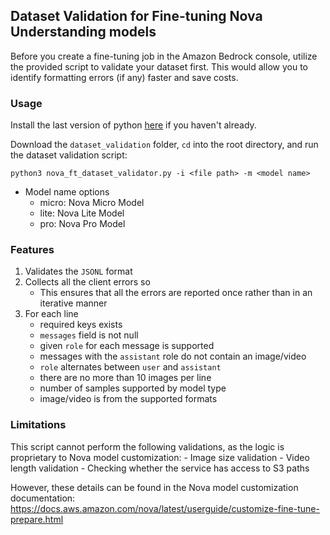 ## Dataset Validation for Fine-tuning Nova Understanding models
Before you create a fine-tuning job in the Amazon Bedrock console, utilize the provided script to validate your dataset first. This would allow you to identify formatting errors (if any) faster and save costs.

### Usage

Install the last version of python [here](https://www.python.org/downloads/) if you haven't already.

Download the `dataset_validation` folder, `cd` into the root directory, and run the dataset validation script:

```
python3 nova_ft_dataset_validator.py -i <file path> -m <model name>
```

- Model name options
    - micro: Nova Micro Model
    - lite: Nova Lite Model
    - pro: Nova Pro Model

### Features
1. Validates the `JSONL` format
2. Collects all the client errors so
    - This ensures that all the errors are reported once rather than in an iterative manner
3. For each line
    - required keys exists
    - `messages` field is not null
    - given `role` for each message is supported
    - messages with the `assistant` role do not contain an image/video
    - `role` alternates between `user` and `assistant`
    - there are no more than 10 images per line
    - number of samples supported by model type
    - image/video is from the supported formats

### Limitations

This script cannot perform the following validations, as the logic is proprietary to Nova model customization:
    - Image size validation 
    - Video length validation
    - Checking whether the service has access to S3 paths

However, these details can be found in the Nova model customization documentation: https://docs.aws.amazon.com/nova/latest/userguide/customize-fine-tune-prepare.html
